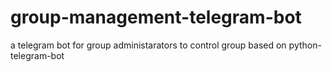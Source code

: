 # group-management-telegram-bot
a telegram bot for group administarators to control group based on python-telegram-bot
